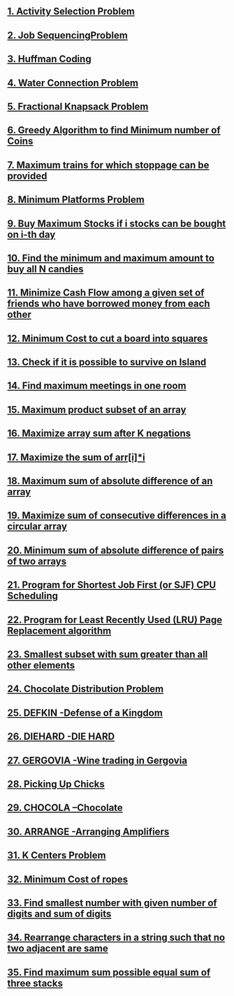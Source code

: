 ## [1. Activity Selection Problem](https://github.com/singh7priyanshu/love_babbar_450_solutions/tree/main/greedy/Activity%20Selection%20Problem)<br />
## [2. Job SequencingProblem](https://github.com/singh7priyanshu/love_babbar_450_solutions/tree/main/greedy/Job%20SequencingProblem)<br />
## [3. Huffman Coding](https://github.com/singh7priyanshu/love_babbar_450_solutions/tree/main/greedy/Huffman%20Coding)<br />
## [4. Water Connection Problem](https://github.com/singh7priyanshu/love_babbar_450_solutions/tree/main/greedy/Water%20Connection%20Problem)<br />
## [5. Fractional Knapsack Problem](https://github.com/singh7priyanshu/love_babbar_450_solutions/tree/main/greedy/Fractional%20Knapsack%20Problem)<br />
## [6. Greedy Algorithm to find Minimum number of Coins](https://github.com/singh7priyanshu/love_babbar_450_solutions/tree/main/greedy/Greedy%20Algorithm%20to%20find%20Minimum%20number%20of%20Coins)<br />
## [7. Maximum trains for which stoppage can be provided](https://github.com/singh7priyanshu/love_babbar_450_solutions/tree/main/greedy/Maximum%20trains%20for%20which%20stoppage%20can%20be%20provided)<br />
## [8. Minimum Platforms Problem](https://github.com/singh7priyanshu/love_babbar_450_solutions/tree/main/greedy/Minimum%20Platforms%20Problem)<br />
## [9. Buy Maximum Stocks if i stocks can be bought on i-th day](https://github.com/singh7priyanshu/love_babbar_450_solutions/tree/main/greedy/Buy%20Maximum%20Stocks%20if%20i%20stocks%20can%20be%20bought%20on%20i-th%20day)<br />
## [10. Find the minimum and maximum amount to buy all N candies](https://github.com/singh7priyanshu/love_babbar_450_solutions/tree/main/greedy/Find%20the%20minimum%20and%20maximum%20amount%20to%20buy%20all%20N%20candies)<br />
## [11. Minimize Cash Flow among a given set of friends who have borrowed money from each other](https://github.com/singh7priyanshu/love_babbar_450_solutions/tree/main/greedy/Minimize%20Cash%20Flow%20among%20a%20given%20set%20of%20friends%20who%20have%20borrowed%20money%20from%20each%20other)<br />
## [12. Minimum Cost to cut a board into squares](https://github.com/singh7priyanshu/love_babbar_450_solutions/tree/main/greedy/Minimum%20Cost%20to%20cut%20a%20board%20into%20squares)<br />
## [13. Check if it is possible to survive on Island](https://github.com/singh7priyanshu/love_babbar_450_solutions/tree/main/greedy/Check%20if%20it%20is%20possible%20to%20survive%20on%20Island)<br />
## [14. Find maximum meetings in one room](https://github.com/singh7priyanshu/love_babbar_450_solutions/tree/main/greedy/Find%20maximum%20meetings%20in%20one%20room)<br />
## [15. Maximum product subset of an array](https://github.com/singh7priyanshu/love_babbar_450_solutions/tree/main/greedy/Maximum%20product%20subset%20of%20an%20array)<br />
## [16. Maximize array sum after K negations](https://github.com/singh7priyanshu/love_babbar_450_solutions/tree/main/greedy/Maximize%20array%20sum%20after%20K%20negations)<br />
## [17. Maximize the sum of arr[i]*i](https://github.com/singh7priyanshu/love_babbar_450_solutions/tree/main/greedy/Maximize%20the%20sum%20of%20arr%5Bi%5D.i)<br />
## [18. Maximum sum of absolute difference of an array](https://github.com/singh7priyanshu/love_babbar_450_solutions/tree/main/greedy/Maximum%20sum%20of%20absolute%20difference%20of%20an%20array)<br />
## [19. Maximize sum of consecutive differences in a circular array](https://github.com/singh7priyanshu/love_babbar_450_solutions/tree/main/greedy/Maximum%20sum%20of%20absolute%20difference%20of%20an%20array)<br />
## [20. Minimum sum of absolute difference of pairs of two arrays](https://github.com/singh7priyanshu/love_babbar_450_solutions/tree/main/greedy/Minimum%20sum%20of%20absolute%20difference%20of%20pairs%20of%20two%20arrays)<br />
## [21. Program for Shortest Job First (or SJF) CPU Scheduling](https://github.com/singh7priyanshu/love_babbar_450_solutions/tree/main/greedy/Program%20for%20Shortest%20Job%20First%20(or%20SJF)%20CPU%20Scheduling)<br />
## [22. Program for Least Recently Used (LRU) Page Replacement algorithm](https://github.com/singh7priyanshu/love_babbar_450_solutions/tree/main/greedy/Program%20for%20Least%20Recently%20Used%20(LRU)%20Page%20Replacement%20algorithm)<br />
## [23. Smallest subset with sum greater than all other elements](https://github.com/singh7priyanshu/love_babbar_450_solutions/tree/main/greedy/Smallest%20subset%20with%20sum%20greater%20than%20all%20other%20elements)<br />
## [24. Chocolate Distribution Problem](https://github.com/singh7priyanshu/love_babbar_450_solutions/tree/main/array/Chocolate%20Distribution%20problem)<br />
## [25. DEFKIN -Defense of a Kingdom](https://github.com/singh7priyanshu/love_babbar_450_solutions/tree/main/greedy/DEFKIN%20-Defense%20of%20a%20Kingdom)<br />
## [26. DIEHARD -DIE HARD](https://github.com/singh7priyanshu/love_babbar_450_solutions/tree/main/greedy/DIEHARD%20-DIE%20HARD)<br />
## [27. GERGOVIA -Wine trading in Gergovia](https://github.com/singh7priyanshu/love_babbar_450_solutions/tree/main/greedy/GERGOVIA%20-Wine%20trading%20in%20Gergovia)<br />
## [28. Picking Up Chicks](https://github.com/singh7priyanshu/love_babbar_450_solutions/tree/main/greedy/Picking%20Up%20Chicks)<br />
## [29. CHOCOLA –Chocolate](https://github.com/singh7priyanshu/love_babbar_450_solutions/tree/main/greedy/CHOCOLA%20%E2%80%93Chocolate)<br />
## [30. ARRANGE -Arranging Amplifiers](https://github.com/singh7priyanshu/love_babbar_450_solutions/tree/main/greedy/ARRANGE%20-Arranging%20Amplifiers)<br />
## [31. K Centers Problem](https://github.com/singh7priyanshu/love_babbar_450_solutions/tree/main/greedy/K%20Centers%20Problem)<br />
## [32. Minimum Cost of ropes](https://github.com/singh7priyanshu/love_babbar_450_solutions/tree/main/greedy/Minimum%20Cost%20of%20ropes)<br />
## [33. Find smallest number with given number of digits and sum of digits](https://github.com/singh7priyanshu/love_babbar_450_solutions/tree/main/greedy/Find%20smallest%20number%20with%20given%20number%20of%20digits%20and%20sum%20of%20digits)<br />
## [34. Rearrange characters in a string such that no two adjacent are same](https://github.com/singh7priyanshu/love_babbar_450_solutions/tree/main/strings/Rearrange%20characters%20in%20a%20string%20such%20that%20no%20two%20adjacent%20are%20same)<br />
## [35. Find maximum sum possible equal sum of three stacks](https://github.com/singh7priyanshu/love_babbar_450_solutions/tree/main/greedy/Find%20maximum%20sum%20possible%20equal%20sum%20of%20three%20stacks)<br />

